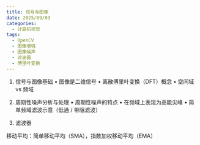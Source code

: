 ```yaml
---
title: 信号与图像
date: 2025/09/03
categories:
  - 计算机视觉
tags:
  - OpenCV
  - 图像增强
  - 图像噪声
  - 滤波器
  - 傅里叶变换
---
```


1. 信号与图像基础
   • 图像是二维信号
   • 离散傅里叶变换（DFT）概念
   • 空间域 vs 频域

2. 周期性噪声分析与处理
   • 周期性噪声的特点
   • 在频域上表现为高能尖峰
   • 简单频域滤波示意（低通 / 带阻滤波）

3. 滤波器

移动平均：简单移动平均（SMA），指数加权移动平均（EMA）
